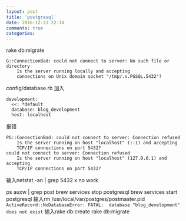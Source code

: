 ```yaml
---
layout: post
title: 'postgresql'
date: 2016-12-23 22:14
comments: true
categories: 
---
```

rake db:migrate 
```
G::ConnectionBad: could not connect to server: No such file or directory
	Is the server running locally and accepting
	connections on Unix domain socket "/tmp/.s.PGSQL.5432"?
```
config/database.rb
加入
```
development:
  <<: *default
  database: blog_development
  host: localhost
```
报错
```
PG::ConnectionBad: could not connect to server: Connection refused
	Is the server running on host "localhost" (::1) and accepting
	TCP/IP connections on port 5432?
could not connect to server: Connection refused
	Is the server running on host "localhost" (127.0.0.1) and accepting
	TCP/IP connections on port 5432?
```
输入netstat -an | grep 5432 x no work

ps auxw | grep post
brew services stop postgresql
brew services start postgresql
输入rm /usr/local/var/postgres/postmaster.pid
`ActiveRecord::NoDatabaseError: FATAL:  database "blog_development" does not exist`
输入rake db:create 
   rake db:migrate